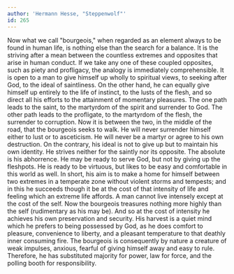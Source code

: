 ```yaml
---
author: 'Hermann Hesse, "Steppenwolf"'
id: 265
---
```


Now what we call "bourgeois," when regarded as an element always to be found in human life, is nothing else than the search for a balance. It is the striving after a mean between the countless extremes and opposites that arise in human conduct. If we take any one of these coupled opposites, such as piety and profligacy, the analogy is immediately comprehensible. It is open to a man to give himself up wholly to spiritual views, to seeking after God, to the ideal of saintliness. On the other hand, he can equally give himself up entirely to the life of instinct, to the lusts of the flesh, and so direct all his efforts to the attainment of momentary pleasures. The one path leads to the saint, to the martyrdom of the spirit and surrender to God. The other path leads to the profligate, to the martyrdom of the flesh, the surrender to corruption. Now it is between the two, in the middle of the road, that the bourgeois seeks to walk. He will never surrender himself either to lust or to asceticism. He will never be a martyr or agree to his own destruction. On the contrary, his ideal is not to give up but to maintain his own identity. He strives neither for the saintly nor its opposite. The absolute is his abhorrence. He may be ready to serve God, but not by giving up the fleshpots. He is ready to be virtuous, but likes to be easy and comfortable in this world as well. In short, his aim is to make a home for himself between two extremes in a temperate zone without violent storms and tempests; and in this he succeeds though it be at the cost of that intensity of life and feeling which an extreme life affords. A man cannot live intensely except at the cost of the self. Now the bourgeois treasures nothing more highly than the self (rudimentary as his may be). And so at the cost of intensity he achieves his own preservation and security. His harvest is a quiet mind which he prefers to being possessed by God, as he does comfort to pleasure, convenience to liberty, and a pleasant temperature to that deathly inner consuming fire. The bourgeois is consequently by nature a creature of weak impulses, anxious, fearful of giving himself away and easy to rule. Therefore, he has substituted majority for power, law for force, and the polling booth for responsibility.
